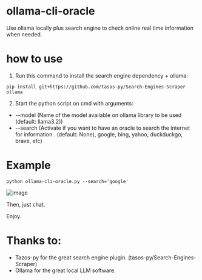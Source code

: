 # ollama-cli-oracle
Use ollama locally plus search engine to check online real time information when needed.

# how to use
1. Run this command to install the search engine dependency + ollama:
```
pip install git+https://github.com/tasos-py/Search-Engines-Scraper ollama
```
2. Start the python script on cmd with arguments: 
- --model (Name of the model available on ollama library to be used (default: llama3.2))
- --search (Activate if you want to have an oracle to search the internet for information . (default: None), google, bing, yahoo, duckduckgo, brave, etc)

# Example
```
python ollama-cli-oracle.py --search='google' 
```
![image](https://github.com/user-attachments/assets/09423e76-2797-44fa-a8e6-c2ff025f3e25)


Then, just chat.

Enjoy.

# Thanks to:
- Tazos-py for the great search engine plugin. (tasos-py/Search-Engines-Scraper)
- Ollama for the great local LLM software.
